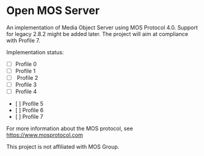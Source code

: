 # Open MOS Server
An implementation of Media Object Server using MOS Protocol 4.0. Support for legacy 2.8.2 might be added later.
The project will aim at compliance with Profile 7.

Implementation status:
* [ ] Profile 0
* [ ] Profile 1
* [ ]  Profile 2
* [ ] Profile 3
* [ ] Profile 4
* [ ] Profile 5
* [ ] Profile 6
* [ ] Profile 7

For more information about the MOS protocol, see https://www.mosprotocol.com

This project is not affiliated with MOS Group.

